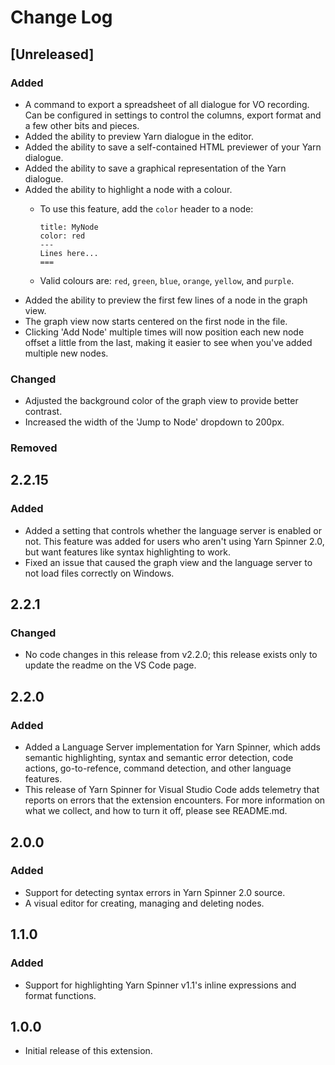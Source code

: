 # Change Log

## [Unreleased]

### Added

- A command to export a spreadsheet of all dialogue for VO recording. Can be configured in settings to control the columns, export format and a few other bits and pieces.
- Added the ability to preview Yarn dialogue in the editor.
- Added the ability to save a self-contained HTML previewer of your Yarn dialogue.
- Added the ability to save a graphical representation of the Yarn dialogue.
- Added the ability to highlight a node with a colour.
  - To use this feature, add the `color` header to a node:

    ```
    title: MyNode
    color: red
    ---
    Lines here...
    ===
    ```

  - Valid colours are: `red`, `green`, `blue`, `orange`, `yellow`, and `purple`.
- Added the ability to preview the first few lines of a node in the graph view.
- The graph view now starts centered on the first node in the file.
- Clicking 'Add Node' multiple times will now position each new node offset a little from the last, making it easier to see when you've added multiple new nodes.

### Changed

- Adjusted the background color of the graph view to provide better contrast.
- Increased the width of the 'Jump to Node' dropdown to 200px.

### Removed

## 2.2.15

### Added

- Added a setting that controls whether the language server is enabled or not. This feature was added for users who aren't using Yarn Spinner 2.0, but want features like syntax highlighting to work.
- Fixed an issue that caused the graph view and the language server to not load files correctly on Windows.

## 2.2.1

### Changed

- No code changes in this release from v2.2.0; this release exists only to update the readme on the VS Code page.

## 2.2.0

### Added

- Added a Language Server implementation for Yarn Spinner, which adds semantic highlighting, syntax and semantic error detection, code actions, go-to-refence, command detection, and other language features.
- This release of Yarn Spinner for Visual Studio Code adds telemetry that reports on errors that the extension encounters. For more information on what we collect, and how to turn it off, please see README.md.

## 2.0.0

### Added

- Support for detecting syntax errors in Yarn Spinner 2.0 source.
- A visual editor for creating, managing and deleting nodes.

## 1.1.0

### Added

- Support for highlighting Yarn Spinner v1.1's inline expressions and format functions.

## 1.0.0

- Initial release of this extension.

